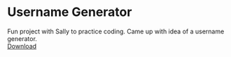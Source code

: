 # Username Generator
Fun project with Sally to practice coding. Came up with idea of a username generator. <br>
<a href="https://drive.google.com/open?id=1bSJkqtkb5AOL78wuRAVvRXA8SejfYijz">Download</a>

